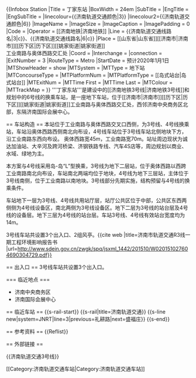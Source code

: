 {{Infobox Station
|Title = 丁家东站
|BoxWidth = 24em
|SubTitle = 
|EngTitle = 
|EngSubTitle = 
|linecolour={{济南轨道交通颜色|3}}
|linecolour2={{济南轨道交通颜色|6}}
|ImageName = 
|ImageSize = 
|ImageCaption = 
|ImagePadding = 0
|Code = 
|Operator = [[济南地铁|济南地铁]]
|Line = {{济南轨道交通线路名|3|c}}、{{济南轨道交通线路名|6|c}}
|Place = [[山东省|山东省]][[济南市|济南市]][[历下区|历下区]][[姚家街道|姚家街道]]<br>工业南路与奥体西路交汇处
|Coord = 
|Interchange = 
|connection = 
|ExitNumber = 3
|RouteType = Metro
|StartDate = 预计2020年1月1日
|MTShowHeader = show
|MTSystem = 
|MTType = 地下站
|MTConcourseType = 
|MTPlatformNum = 
|MTPlatformType = [[岛式站台|岛式站台]]
|MTExitNum = 
|MTTime First = 
|MTTime Last = 
|MTColour = 
|MTTrackMap = 
}}
'''丁家东站'''是建设中的[[济南地铁3号线|济南地铁3号线]]和规划中的6号线的换乘车站，是一座地下车站，位于[[济南市|济南市]][[历下区|历下区]][[姚家街道|姚家街道]]工业南路与奥体西路交汇处，西邻济南中央商务区北部，东隔济南国际会展中心。

== 车站构造 ==
本站位于工业南路与奥体西路交叉口西侧，为3号线、4号线换乘站，车站沿奥体西路西侧南北向布设，4号线车站位于3号线车站北侧地块下方，沿工业南路东西向布设。
奥体西路宽45m，工业南路宽70m。站址周边现状为诚达加油站、大辛河及跨河桥梁、济钢铁路专线、汽车4S店等，周边规划以商业、水域、绿地为主。

本方案与4号线采用岛-岛“L”型换乘，3号线为地下二层站，位于奥体西路以西跨工业南路南北向布设，车站南北两端均位于地块，4号线为地下三层站，主体位于3号线南侧，位于工业南路以南地块。3号线部分先期实施，结构预留与4号线的换乘条件。

车站地下一层为3号线、4号线共用站厅层，站厅公共区位于中部，公共区东西两侧侧为4号线设备区，南北两侧为3号线设备区。地下二层为3号线的站台层及4号线的设备层。地下三层为4号线的站台层。车站3号线、4号线有效站台宽度均为14m。

3号线车站共设置3个出入口、2组风亭。<ref>{{cite web |title=济南市轨道交通R3线一期工程环境影响报告书 |url=http://www.sdein.gov.cn/zwgk/spq/jsxml_1442/201510/W020151027604690304729.pdf}}</ref>

== 出入口 ==
3号线车站共设置3个出入口。

=== 临近地点 ===
* 济南中央商务区
* 济南国际会展中心

== 临近车站 ==
{{s-rail-start}}
{{s-rail|title=济南轨道交通}}
{{s-line new|system=JNRT|line=3|previous=礼耕路|next=盛福庄}}
{{s-end}}

== 参考资料 ==
{{Reflist}}

== 外部链接 ==

{{济南轨道交通3号线}}

[[Category:济南轨道交通车站|Category:济南轨道交通车站]]